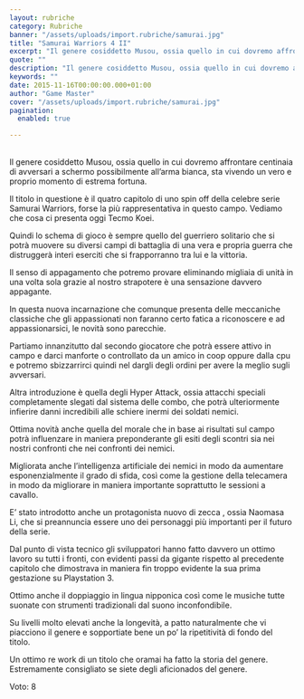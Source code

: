 ```yaml
---
layout: rubriche
category: Rubriche
banner: "/assets/uploads/import.rubriche/samurai.jpg"
title: "Samurai Warriors 4 II"
excerpt: "Il genere cosiddetto Musou, ossia quello in cui dovremo affrontare centinaia di avversari a schermo possibilmente all’arma bianca, sta vivendo un vero e proprio momento di estrema fortuna. Il titolo in questione è il quatro capitolo di uno spin off della celebre serie Samurai Warriors, forse la più rappresentativa in questo campo. Vediamo che cosa [&hellip"
quote: ""
description: "Il genere cosiddetto Musou, ossia quello in cui dovremo affrontare centinaia di avversari a schermo possibilmente all’arma bianca, sta vivendo un vero e proprio momento di estrema fortuna. Il titolo in questione è il quatro capitolo di uno spin off della celebre serie Samurai Warriors, forse la più rappresentativa in questo campo. Vediamo che cosa [&hellip"
keywords: ""
date: 2015-11-16T00:00:00.000+01:00
author: "Game Master"
cover: "/assets/uploads/import.rubriche/samurai.jpg"
pagination:
  enabled: true

---
```


[](https://hotmc.com/wp-content/uploads/2015/11/samurai.jpg)  
Il genere cosiddetto Musou, ossia quello in cui dovremo affrontare centinaia di avversari a schermo possibilmente all’arma bianca, sta vivendo un vero e proprio momento di estrema fortuna.

Il titolo in questione è il quatro capitolo di uno spin off della celebre serie Samurai Warriors, forse la più rappresentativa in questo campo. Vediamo che cosa ci presenta oggi Tecmo Koei.

Quindi lo schema di gioco è sempre quello del guerriero solitario che si potrà muovere su diversi campi di battaglia di una vera e propria guerra che distruggerà interi eserciti che si frapporranno tra lui e la vittoria.

Il senso di appagamento che potremo provare eliminando migliaia di unità in una volta sola grazie al nostro strapotere è una sensazione davvero appagante.

In questa nuova incarnazione che comunque presenta delle meccaniche classiche che gli appassionati non faranno certo fatica a riconoscere e ad appassionarsici, le novità sono parecchie.

Partiamo innanzitutto dal secondo giocatore che potrà essere attivo in campo e darci manforte o controllato da un amico in coop oppure dalla cpu e potremo sbizzarrirci quindi nel dargli degli ordini per avere la meglio sugli avversari.

Altra introduzione è quella degli Hyper Attack, ossia attacchi speciali completamente slegati dal sistema delle combo, che potrà ulteriormente infierire danni incredibili alle schiere inermi dei soldati nemici.

[](https://hotmc.com/wp-content/uploads/2015/11/samurai-2.jpg)

Ottima novità anche quella del morale che in base ai risultati sul campo potrà influenzare in maniera preponderante gli esiti degli scontri sia nei nostri confronti che nei confronti dei nemici.

Migliorata anche l’intelligenza artificiale dei nemici in modo da aumentare esponenzialmente il grado di sfida, così come la gestione della telecamera in modo da migliorare in maniera importante soprattutto le sessioni a cavallo.

E’ stato introdotto anche un protagonista nuovo di zecca , ossia Naomasa Li, che si preannuncia essere uno dei personaggi più importanti per il futuro della serie.

Dal punto di vista tecnico gli sviluppatori hanno fatto davvero un ottimo lavoro su tutti i fronti, con evidenti passi da gigante rispetto al precedente capitolo che dimostrava in maniera fin troppo evidente la sua prima gestazione su Playstation 3.

Ottimo anche il doppiaggio in lingua nipponica così come le musiche tutte suonate con strumenti tradizionali dal suono inconfondibile.

Su livelli molto elevati anche la longevità, a patto naturalmente che vi piacciono il genere e sopportiate bene un po’ la ripetitività di fondo del titolo.

Un ottimo re work di un titolo che oramai ha fatto la storia del genere. Estremamente consigliato se siete degli aficionados del genere.

Voto: 8